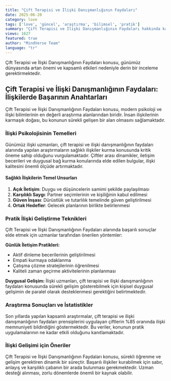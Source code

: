 ```yaml
---
title: "Çift Terapisi ve İlişki Danışmanlığının Faydaları"
date: 2025-06-20
category: love
tags: ['love', 'güncel', 'araştırma', 'bilimsel', 'pratik']
summary: "Çift Terapisi ve İlişki Danışmanlığının Faydaları hakkında kapsamlı bilgiler, bilimsel araştırmalar ve pratik uygulama önerileri."
views: 1627
featured: true
author: "MindVerse Team"
language: "tr"
---
```


Çift Terapisi ve İlişki Danışmanlığının Faydaları konusu, günümüz dünyasında artan önemi ve kapsamlı etkileri nedeniyle derin bir inceleme gerektirmektedir.


## Çift Terapisi ve İlişki Danışmanlığının Faydaları: İlişkilerde Başarının Anahtarları

Çift Terapisi ve İlişki Danışmanlığının Faydaları konusu, modern psikoloji ve ilişki bilimlerinin en değerli araştırma alanlarından biridir. İnsan ilişkilerinin karmaşık doğası, bu konunun sürekli gelişen bir alan olmasını sağlamaktadır.

### İlişki Psikolojisinin Temelleri

Günümüz ilişki uzmanları, çift terapisi ve i̇lişki danışmanlığının faydaları alanında yapılan araştırmaların sağlıklı ilişkiler kurma konusunda kritik öneme sahip olduğunu vurgulamaktadır. Çiftler arası dinamikler, iletişim becerileri ve duygusal bağ kurma konularında elde edilen bulgular, ilişki kalitesini önemli ölçüde artırmaktadır.

#### Sağlıklı İlişkilerin Temel Unsurları
1. **Açık İletişim**: Duygu ve düşüncelerin samimi şekilde paylaşılması
2. **Karşılıklı Saygı**: Partner seçimlerinin ve kişiliğinin kabul edilmesi
3. **Güven İnşası**: Dürüstlük ve tutarlılık temelinde güven geliştirilmesi
4. **Ortak Hedefler**: Gelecek planlarının birlikte belirlenmesi

### Pratik İlişki Geliştirme Teknikleri

Çift Terapisi ve İlişki Danışmanlığının Faydaları alanında başarılı sonuçlar elde etmek için uzmanlar tarafından önerilen yöntemler:

**Günlük İletişim Pratikleri:**
- Aktif dinleme becerilerinin geliştirilmesi
- Empati kurmaya odaklanma
- Çatışma çözme stratejilerinin öğrenilmesi
- Kaliteli zaman geçirme aktivitelerinin planlanması

**Duygusal Gelişim:**
İlişki uzmanları, çift terapisi ve i̇lişki danışmanlığının faydaları konusunda sürekli gelişim gösterebilmek için kişisel duygusal gelişimin de paralel olarak desteklenmesi gerektiğini belirtmektedir.

### Araştırma Sonuçları ve İstatistikler

Son yıllarda yapılan kapsamlı araştırmalar, çift terapisi ve i̇lişki danışmanlığının faydaları prensiplerini uygulayan çiftlerin %85 oranında ilişki memnuniyeti bildirdiğini göstermektedir. Bu veriler, konunun pratik uygulamalarının ne kadar etkili olduğunu kanıtlamaktadır.

### İlişki Gelişimi için Öneriler

Çift Terapisi ve İlişki Danışmanlığının Faydaları konusu, sürekli öğrenme ve gelişim gerektiren dinamik bir süreçtir. Başarılı ilişkiler kurabilmek için sabır, anlayış ve karşılıklı çabanın bir arada bulunması gerekmektedir. Uzman desteği alınması, zorlu dönemlerde önemli bir kaynak olabilir.
